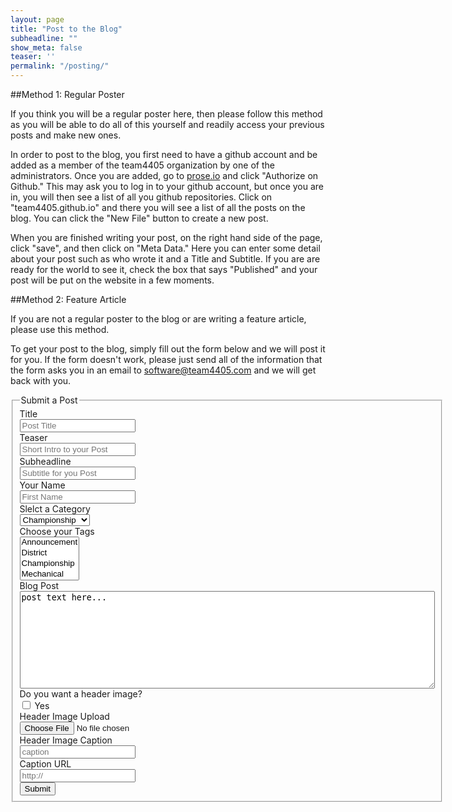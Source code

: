 ```yaml
---
layout: page
title: "Post to the Blog"
subheadline: ""
show_meta: false
teaser: ''
permalink: "/posting/"
---
```




##Method 1: Regular Poster

If you think you will be a regular poster here, then please follow this method as you will be able to do all of this yourself and readily access your previous posts and make new ones. 

In order to post to the blog, you first need to have a github account and be added as a member of the team4405 organization by one of the administrators. Once you are added, go to [prose.io](http://prose.io/) and click "Authorize on Github." This may ask you to log in to your github account, but once you are in, you will then see a list of all you github repositories. Click on "team4405.github.io" and there you will see a list of all the posts on the blog. You can click the "New File" button to create a new post. 

When you are finished writing your post, on the right hand side of the page, click "save", and then click on "Meta Data." Here you can enter some detail about your post such as who wrote it and a Title and Subtitle. If you are are ready for the world to see it, check the box that says "Published" and your post will be put on the website in a few moments. 

##Method 2: Feature Article

If you are not a regular poster to the blog or are writing a feature article, please use this method.

To get your post to the blog, simply fill out the form below and we will post it for you. If the form doesn't work, please just send all of the information that the form asks you in an email to [software@team4405.com](mailto:software@team4405.com) and we will get back with you. 

<script src="http://cdn.ckeditor.com/4.5.1/standard/ckeditor.js"></script>

<form class="form-horizontal" action="http://formspree.io/software@team4405.com" method="POST">
<fieldset>

<!-- Form Name -->
<legend>Submit a Post</legend>

<!-- Text input-->
<div class="form-group">
  <label class="col-md-4 control-label" for="title">Title</label>  
  <div class="col-md-4">
  <input id="title" name="title" type="text" placeholder="Post Title" class="form-control input-md" required="">
    
  </div>
</div>

<!-- Text input-->
<div class="form-group">
  <label class="col-md-4 control-label" for="teaser">Teaser</label>  
  <div class="col-md-6">
  <input id="teaser" name="teaser" type="text" placeholder="Short Intro to your Post" class="form-control input-md">
    
  </div>
</div>

<!-- Text input-->
<div class="form-group">
  <label class="col-md-4 control-label" for="subheadline">Subheadline</label>  
  <div class="col-md-4">
  <input id="subheadline" name="subheadline" type="text" placeholder="Subtitle for you Post" class="form-control input-md">
    
  </div>
</div>

<!-- Text input-->
<div class="form-group">
  <label class="col-md-4 control-label" for="author">Your Name</label>  
  <div class="col-md-4">
  <input id="author" name="author" type="text" placeholder="First Name" class="form-control input-md">
    
  </div>
</div>

<!-- Select Basic -->
<div class="form-group">
  <label class="col-md-4 control-label" for="catagories">Slelct a Category</label>
  <div class="col-md-4">
    <select id="catagories" name="catagories" class="form-control">
      <option value="championship">Championship</option>
      <option value="event">Event</option>
      <option value="announcement">Announcement</option>
      <option value="technical">Technical</option>
    </select>
  </div>
</div>

<!-- Select Multiple -->
<div class="form-group">
  <label class="col-md-4 control-label" for="tags">Choose your Tags</label>
  <div class="col-md-4">
    <select id="tags" name="tags" class="form-control" multiple="multiple">
      <option value="announcement">Announcement</option>
      <option value="district">District</option>
      <option value="championship">Championship</option>
      <option value="mechanical">Mechanical</option>
      <option value="electrical">Electrical</option>
      <option value="software">Software</option>
    </select>
  </div>
</div>

<!-- Textarea -->
<div class="form-group">
  <label class="col-md-4 control-label" for="post">Blog Post</label>
  <div class="col-md-4">                     
    <textarea class="form-control" name="post" id="post" rows="10" cols="80">post text here...</textarea>
  </div>
</div>

<!-- Multiple Checkboxes (inline) -->
<div class="form-group">
  <label class="col-md-4 control-label" for="header-image">Do you want a header image?</label>
  <div class="col-md-4">
    <label class="checkbox-inline" for="header-image-0">
      <input type="checkbox" name="header-image" id="header-image-0" value="yes">
      Yes
    </label>
  </div>
</div>

<!-- File Button --> 
<div class="form-group">
  <label class="col-md-4 control-label" for="image">Header Image Upload</label>
  <div class="col-md-4">
    <input id="image" name="image" class="input-file" type="file">
  </div>
</div>

<!-- Text input-->
<div class="form-group">
  <label class="col-md-4 control-label" for="image-caption">Header Image Caption</label>  
  <div class="col-md-4">
  <input id="image-caption" name="image-caption" type="text" placeholder="caption" class="form-control input-md">
    
  </div>
</div>

<!-- Text input-->
<div class="form-group">
  <label class="col-md-4 control-label" for="caption-link">Caption URL</label>  
  <div class="col-md-4">
  <input id="caption-link" name="caption-link" type="text" placeholder="http://" class="form-control input-md">
    
  </div>
</div>

<!-- Button -->
<div class="form-group">
  <label class="col-md-4 control-label" for=""></label>
  <div class="col-md-4">
    <button id="" name="" class="btn btn-success">Submit</button>
  </div>
</div>

</fieldset>
<input type="hidden" name="_next" value="#" />
<input type="hidden" name="_subject" value="New Blog Post from Team4405.com!" />
</form>
